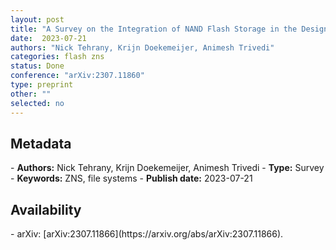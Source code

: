 ```yaml
---
layout: post
title: "A Survey on the Integration of NAND Flash Storage in the Design of File Systems and the Host Storage Software Stack"
date:  2023-07-21
authors: "Nick Tehrany, Krijn Doekemeijer, Animesh Trivedi"
categories: flash zns
status: Done
conference: "arXiv:2307.11860"
type: preprint
other: ""
selected: no
---
```


<h2>Metadata</h2>
- <b>Authors:</b> Nick Tehrany, Krijn Doekemeijer, Animesh Trivedi
- <b>Type:</b> Survey
- <b>Keywords:</b> ZNS, file systems
- <b>Publish date:</b> 2023-07-21

<h2>Availability</h2>
- arXiv: [arXiv:2307.11866](https://arxiv.org/abs/arXiv:2307.11866).
